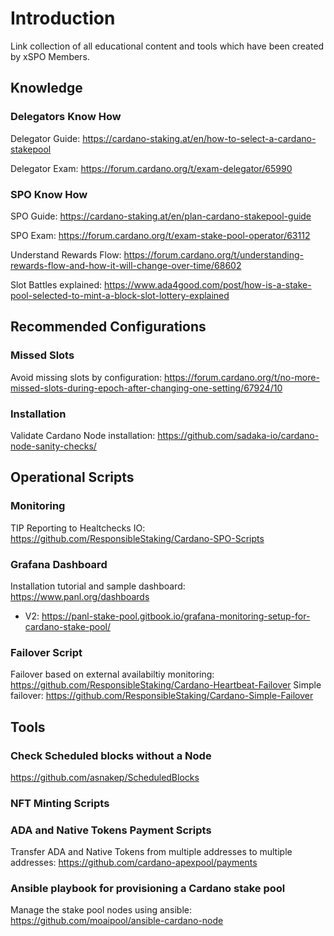 # Introduction 

Link collection of all educational content and tools which have been created by xSPO Members.


## Knowledge

### Delegators Know How
Delegator Guide: https://cardano-staking.at/en/how-to-select-a-cardano-stakepool

Delegator Exam: https://forum.cardano.org/t/exam-delegator/65990


### SPO Know How
SPO Guide: https://cardano-staking.at/en/plan-cardano-stakepool-guide

SPO Exam: https://forum.cardano.org/t/exam-stake-pool-operator/63112

Understand Rewards Flow: https://forum.cardano.org/t/understanding-rewards-flow-and-how-it-will-change-over-time/68602

Slot Battles explained: https://www.ada4good.com/post/how-is-a-stake-pool-selected-to-mint-a-block-slot-lottery-explained

## Recommended Configurations

### Missed Slots
Avoid missing slots by configuration: https://forum.cardano.org/t/no-more-missed-slots-during-epoch-after-changing-one-setting/67924/10

### Installation
Validate Cardano Node installation: https://github.com/sadaka-io/cardano-node-sanity-checks/

## Operational Scripts

### Monitoring
TIP Reporting to Healtchecks IO: https://github.com/ResponsibleStaking/Cardano-SPO-Scripts

### Grafana Dashboard
Installation tutorial and sample dashboard: https://www.panl.org/dashboards
   - V2: https://panl-stake-pool.gitbook.io/grafana-monitoring-setup-for-cardano-stake-pool/

### Failover Script
Failover based on external availabiltiy monitoring: https://github.com/ResponsibleStaking/Cardano-Heartbeat-Failover
Simple failover: https://github.com/ResponsibleStaking/Cardano-Simple-Failover

## Tools

### Check Scheduled blocks without a Node
https://github.com/asnakep/ScheduledBlocks

### NFT Minting Scripts

### ADA and Native Tokens Payment Scripts
Transfer ADA and Native Tokens from multiple addresses to multiple addresses: https://github.com/cardano-apexpool/payments

### Ansible playbook for provisioning a Cardano stake pool
Manage the stake pool nodes using ansible: https://github.com/moaipool/ansible-cardano-node
